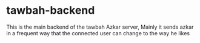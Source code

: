 # tawbah-backend
This is the main backend of the tawbah Azkar server, Mainly it sends azkar in a frequent way that the connected user can change to the way he likes
